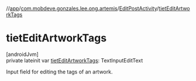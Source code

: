 //[app](../../../index.md)/[com.mobdeve.gonzales.lee.ong.artemis](../index.md)/[EditPostActivity](index.md)/[tietEditArtworkTags](tiet-edit-artwork-tags.md)

# tietEditArtworkTags

[androidJvm]\
private lateinit var [tietEditArtworkTags](tiet-edit-artwork-tags.md): TextInputEditText

Input field for editing the tags of an artwork.
